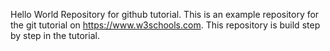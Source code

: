 Hello World Repository for github tutorial. This is an example repository for the git tutorial on https://www.w3schools.com. 
This repository is build step by step in the tutorial. 
